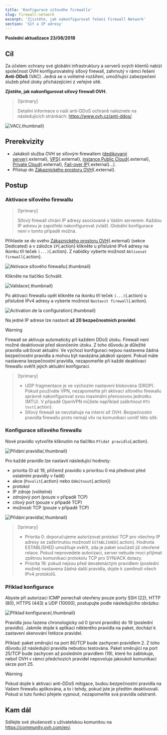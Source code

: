 ```yaml
---
title: 'Konfigurace síťového firewallu'
slug: firewall-network
excerpt: 'Zjistěte, jak nakonfigurovat řešení Firewall Network'
section: 'Síť a IP adresy'
---
```


**Poslední aktualizace 23/08/2018**

## Cíl

Za účelem ochrany své globální infrastruktury a serverů svých klientů nabízí společnost OVH konfigurovatelný síťový firewall, zahrnutý v rámci řešení **Anti-DDoS** (VAC). Jedná se o volitelné rozšíření, umožňující zabezpečení služeb před útoky přicházejícími z veřejné sítě.

**Zjistěte, jak nakonfigurovat síťový firewall OVH.**


> [!primary]
>
> Detailní informace o naší anti-DDoS ochraně naleznete na následujících stránkách: <https://www.ovh.cz/anti-ddos/>.
> 

![VAC](images/vac-inside.png){.thumbnail}


## Prerekvizity

- Jakákoli služba OVH se síťovým firewallem ([dedikovaný server](https://www.ovh.cz/dedikovane_servery/){.external}, [VPS](https://www.ovh.cz/vps/){.external}, [instance Public Cloud](https://www.ovh.cz/public-cloud/instances/){.external}, [Private Cloud](https://www.ovh.cz/private-cloud/){.external}, [Fail-over IP](https://www.ovh.cz/dedikovane_servery/ip_failover.xml){.external}...).
- Přístup do [Zákaznického prostoru OVH](https://www.ovh.com/auth/?action=gotomanager){.external}.


## Postup

### Aktivace síťového firewallu

> [!primary]
>
> Síťový firewall chrání IP adresy asociované s Vaším serverem. Každou IP adresu je zapotřebí nakonfigurovat zvlášť. Globální konfigurace není v tomto případě možná.
> 

Přihlaste se do svého [Zákaznického prostoru OVH](https://www.ovh.com/auth/?action=gotomanager){.external} (sekce Dedicated) a v záložce `IP`{.action} klikněte u příslušné IPv4 adresy na ikonku tří teček `(...)`{.action}. Z nabídky vyberte možnost `Aktivovat firewall`{.action}.

![Aktivace síťového firewallu](images/firewall_creation.png){.thumbnail}

Klikněte na tlačítko Schválit.

![Validace](images/creationvalid.png){.thumbnail}

Po aktivaci firewallu opět klikněte na ikonku tří teček `(...)`{.action} u příslušné IPv4 adresy a vyberte možnost `Nastavit firewall`{.action}.

![Activation de la configuration](images/activationconfig.png){.thumbnail}

Na jedné IP adrese lze nastavit **až 20 bezpečnostních pravidel**.

> [!warning]
>
> Firewall se aktivuje automaticky při každém DDoS útoku. Firewall není možné deaktivovat před skončením útoku. Z toho důvodu je důležité pravidla udržovat aktuální.
> Ve výchozí konfiguraci nejsou nastavena žádná bezpečnostní pravidla a mohou být navázána jakákoli spojení.
> Pokud máte nastavena bezpečnostní pravidla, nezapomeňte při každé deaktivaci firewallu ověřit jejich aktuální konfiguraci.
> 


> [!primary]
>
> - UDP fragmentace je ve výchozím nastavení blokována (DROP). Pokud používáte VPN, nezapomeňte při aktivaci síťového firewallu správně nakonfigurovat svou maximální přenosovou jednotku (MTU). V případě OpenVPN můžete například zaškrtnout `MTU test`{.action}.
> - Síťový firewall se nevztahuje na interní síť OVH. Bezpečnostní pravidla firewallu proto nemají vliv na komunikaci uvnitř této sítě.
>


### Konfigurace síťového firewallu

Nové pravidlo vytvoříte kliknutím na tlačítko `Přidat pravidlo`{.action}.

![Přidání pravidla](images/ajoutregle1.png){.thumbnail}

Pro každé pravidlo lze nastavit následující hodnoty:
- priorita (0 až 19, přičemž pravidlo s prioritou 0 má přednost před ostatními pravidly v řadě)
- akce (`Povolit`{.action} nebo `Odmítnout`{.action})
- protokol
- IP zdroje (volitelné)
- zdrojový port (pouze v případě TCP)
- cílový port (pouze v případě TCP)
- možnosti TCP (pouze v případě TCP)

![Přidání pravidla](images/ajoutregle4.png){.thumbnail}


> [!primary]
>
> - Priorita 0: doporučujeme autorizovat protokol TCP pro všechny IP adresy se zaškrtnutou možností `ESTABLISHED`{.action}. Hodnota ESTABLISHED umožňuje ověřit, zda je paket součástí již otevřené relace. Pokud neprovedete autorizaci, server nebude moci přijímat zpětnou komunikaci protokolu TCP pro SYN/ACK dotazy.
> - Priorita 19: pokud nejsou před devatenáctým pravidlem (poslední možné) nastavena žádná další pravidla, dojde k zamítnutí všech IPv4 protokolů.
> 

### Příklad konfigurace

Abyste při autorizaci ICMP ponechali otevřeny pouze porty SSH (22), HTTP (80), HTTPS (443) a UDP (10000), postupujte podle následujícího obrázku:

![Příklad konfigurace](images/exemple.png){.thumbnail}

Pravidla jsou řazena chronologicky od 0 (první pravidlo) do 19 (poslední pravidlo). Jakmile dojde k aplikaci některého pravidla na paket, dochází k zastavení skenování řetězce pravidel.

Příklad: paket směrující na port 80/TCP bude zachycen pravidlem 2\. Z toho důvodu již následující pravidla nebudou testována. Paket směrující na port 25/TCP bude zachycen až posledním pravidlem (19), které ho zablokuje, neboť OVH v rámci předchozích pravidel nepovoluje jakoukoli komunikaci skrze port 25.

> [!warning]
>
> Pokud dojde k aktivaci anti-DDoS mitigace, budou bezpečnostní pravidla na Vašem firewallu aplikována, a to i tehdy, pokud jste je předtím deaktivovali. Pokud si tuto funkci přejete vypnout, nezapomeňte svá pravidla odstranit.
> 

## Kam dál

Sdílejte své zkušenosti s uživatelskou komunitou na <https://community.ovh.com/en/>.